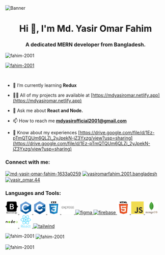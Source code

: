  <img src="https://scontent.fdac142-1.fna.fbcdn.net/v/t39.30808-6/333742995_500838102251477_7048463926066386858_n.jpg?stp=dst-jpg_p180x540&_nc_cat=106&ccb=1-7&_nc_sid=730e14&_nc_ohc=9GhPSmiF5bIAX87hyVZ&_nc_ht=scontent.fdac142-1.fna&oh=00_AfAfWdFiDSNJsu1cJ8BpZOp4yTOZVqAQis7aAmnqaFDmVQ&oe=6400225F" alt="Banner" /> 
 
<h1 align="center">Hi 👋, I'm Md. Yasir Omar Fahim</h1>
<h3 align="center">A dedicated MERN developer from Bangladesh.</h3>

<p align="left"> <img src="https://komarev.com/ghpvc/?username=fahim-2001&label=Profile%20views&color=0e75b6&style=flat" alt="fahim-2001" /> </p>

<p align="left"> <a href="https://github.com/ryo-ma/github-profile-trophy"><img src="https://github-profile-trophy.vercel.app/?username=fahim-2001" alt="fahim-2001" /></a> </p>

<p align="left"> <a href="https://twitter.com/" target="blank"><img src="https://img.shields.io/twitter/follow/?logo=twitter&style=for-the-badge" alt="" /></a> </p>

- 🌱 I’m currently learning **Redux**

- 👨‍💻 All of my projects are available at [https://mdyasiromar.netlify.app](https://mdyasiromar.netlify.app)

- 💬 Ask me about **React and Node.**

- 📫 How to reach me **mdyasirofficial2001@gmail.com**

- 📄 Know about my experiences [https://drive.google.com/file/d/1Ez-pTmQTQUm6QLZj_2yJpekN-jZ3Yxzg/view?usp=sharing](https://drive.google.com/file/d/1Ez-pTmQTQUm6QLZj_2yJpekN-jZ3Yxzg/view?usp=sharing)

<h3 align="left">Connect with me:</h3>
<p align="left">
<a href="https://linkedin.com/in/md-yasir-omar-fahim-1633a0259" target="blank"><img align="center" src="https://raw.githubusercontent.com/rahuldkjain/github-profile-readme-generator/master/src/images/icons/Social/linked-in-alt.svg" alt="md-yasir-omar-fahim-1633a0259" height="30" width="40" /></a>
<a href="https://fb.com/yasiromarfahim.2001.bangladesh" target="blank"><img align="center" src="https://raw.githubusercontent.com/rahuldkjain/github-profile-readme-generator/master/src/images/icons/Social/facebook.svg" alt="yasiromarfahim.2001.bangladesh" height="30" width="40" /></a>
<a href="https://instagram.com/yasir_omar.44" target="blank"><img align="center" src="https://raw.githubusercontent.com/rahuldkjain/github-profile-readme-generator/master/src/images/icons/Social/instagram.svg" alt="yasir_omar.44" height="30" width="40" /></a>
</p>

<h3 align="left">Languages and Tools:</h3>
<p align="left"> <a href="https://getbootstrap.com" target="_blank" rel="noreferrer"> <img src="https://raw.githubusercontent.com/devicons/devicon/master/icons/bootstrap/bootstrap-plain-wordmark.svg" alt="bootstrap" width="40" height="40"/> </a> <a href="https://www.cprogramming.com/" target="_blank" rel="noreferrer"> <img src="https://raw.githubusercontent.com/devicons/devicon/master/icons/c/c-original.svg" alt="c" width="40" height="40"/> </a> <a href="https://www.w3schools.com/cpp/" target="_blank" rel="noreferrer"> <img src="https://raw.githubusercontent.com/devicons/devicon/master/icons/cplusplus/cplusplus-original.svg" alt="cplusplus" width="40" height="40"/> </a> <a href="https://www.w3schools.com/css/" target="_blank" rel="noreferrer"> <img src="https://raw.githubusercontent.com/devicons/devicon/master/icons/css3/css3-original-wordmark.svg" alt="css3" width="40" height="40"/> </a> <a href="https://expressjs.com" target="_blank" rel="noreferrer"> <img src="https://raw.githubusercontent.com/devicons/devicon/master/icons/express/express-original-wordmark.svg" alt="express" width="40" height="40"/> </a> <a href="https://www.figma.com/" target="_blank" rel="noreferrer"> <img src="https://www.vectorlogo.zone/logos/figma/figma-icon.svg" alt="figma" width="40" height="40"/> </a> <a href="https://firebase.google.com/" target="_blank" rel="noreferrer"> <img src="https://www.vectorlogo.zone/logos/firebase/firebase-icon.svg" alt="firebase" width="40" height="40"/> </a> <a href="https://www.w3.org/html/" target="_blank" rel="noreferrer"> <img src="https://raw.githubusercontent.com/devicons/devicon/master/icons/html5/html5-original-wordmark.svg" alt="html5" width="40" height="40"/> </a> <a href="https://developer.mozilla.org/en-US/docs/Web/JavaScript" target="_blank" rel="noreferrer"> <img src="https://raw.githubusercontent.com/devicons/devicon/master/icons/javascript/javascript-original.svg" alt="javascript" width="40" height="40"/> </a> <a href="https://www.mongodb.com/" target="_blank" rel="noreferrer"> <img src="https://raw.githubusercontent.com/devicons/devicon/master/icons/mongodb/mongodb-original-wordmark.svg" alt="mongodb" width="40" height="40"/> </a> <a href="https://nodejs.org" target="_blank" rel="noreferrer"> <img src="https://raw.githubusercontent.com/devicons/devicon/master/icons/nodejs/nodejs-original-wordmark.svg" alt="nodejs" width="40" height="40"/> </a> <a href="https://reactjs.org/" target="_blank" rel="noreferrer"> <img src="https://raw.githubusercontent.com/devicons/devicon/master/icons/react/react-original-wordmark.svg" alt="react" width="40" height="40"/> </a> <a href="https://tailwindcss.com/" target="_blank" rel="noreferrer"> <img src="https://www.vectorlogo.zone/logos/tailwindcss/tailwindcss-icon.svg" alt="tailwind" width="40" height="40"/> </a> </p>

<p><img align="left" src="https://github-readme-stats.vercel.app/api/top-langs?username=fahim-2001&show_icons=true&locale=en&layout=compact" alt="fahim-2001" /></p>

<p>&nbsp;<img align="center" src="https://github-readme-stats.vercel.app/api?username=fahim-2001&show_icons=true&locale=en" alt="fahim-2001" /></p>

<p><img align="center" src="https://github-readme-streak-stats.herokuapp.com/?user=fahim-2001&" alt="fahim-2001" /></p>

